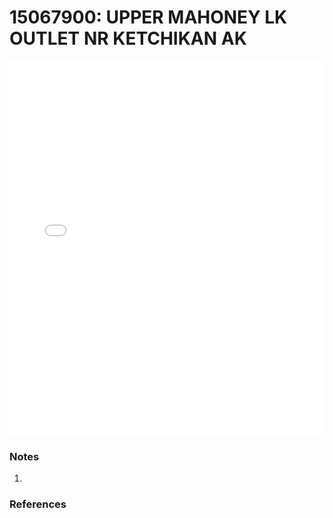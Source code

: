 # 15067900: UPPER MAHONEY LK OUTLET NR KETCHIKAN AK

<iframe src="/_static/stations/15067900_fdc.html" width="100%" height="600" frameborder="0"></iframe>

### Notes
1. 

### References

